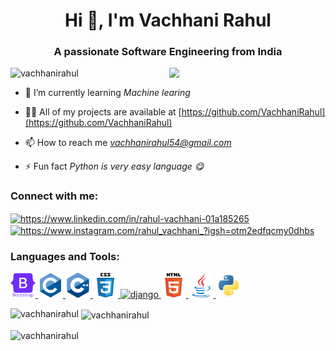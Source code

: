 
<h1 align="center">Hi 👋, I'm Vachhani Rahul</h1>
<h3 align="center">A passionate Software Engineering from India</h3>
<img align="right" atl="Coding" width="250" src="https://media1.tenor.com/m/OKMiJjqXkMcAAAAC/java-programming.gif">
<p align="left"> <img src="https://komarev.com/ghpvc/?username=vachhanirahul&label=Profile%20views&color=0e75b6&style=flat" alt="vachhanirahul" /> </p>

- 🌱 I’m currently learning *Machine learing*

- 👨‍💻 All of my projects are available at [https://github.com/VachhaniRahul](https://github.com/VachhaniRahul)

- 📫 How to reach me *vachhanirahul54@gmail.com*

- ⚡ Fun fact *Python is very easy language 😋*

<h3 align="left">Connect with me:</h3>
<p align="left">
<a href="https://www.linkedin.com/in/rahul-vachhani-01a185265/" target="blank"><img align="center" src="https://raw.githubusercontent.com/rahuldkjain/github-profile-readme-generator/master/src/images/icons/Social/linked-in-alt.svg" alt="https://www.linkedin.com/in/rahul-vachhani-01a185265" height="30" width="40" /></a>
<a href="https://instagram.com/https://www.instagram.com/rahul_vachhani_?igsh=otm2edfqcmy0dhbs" target="blank"><img align="center" src="https://raw.githubusercontent.com/rahuldkjain/github-profile-readme-generator/master/src/images/icons/Social/instagram.svg" alt="https://www.instagram.com/rahul_vachhani_?igsh=otm2edfqcmy0dhbs" height="30" width="40" /></a>
</p>

<h3 align="left">Languages and Tools:</h3>
<p align="left"> <a href="https://getbootstrap.com" target="_blank" rel="noreferrer"> <img src="https://raw.githubusercontent.com/devicons/devicon/master/icons/bootstrap/bootstrap-plain-wordmark.svg" alt="bootstrap" width="40" height="40"/> </a> <a href="https://www.cprogramming.com/" target="_blank" rel="noreferrer"> <img src="https://raw.githubusercontent.com/devicons/devicon/master/icons/c/c-original.svg" alt="c" width="40" height="40"/> </a> <a href="https://www.w3schools.com/cpp/" target="_blank" rel="noreferrer"> <img src="https://raw.githubusercontent.com/devicons/devicon/master/icons/cplusplus/cplusplus-original.svg" alt="cplusplus" width="40" height="40"/> </a> <a href="https://www.w3schools.com/css/" target="_blank" rel="noreferrer"> <img src="https://raw.githubusercontent.com/devicons/devicon/master/icons/css3/css3-original-wordmark.svg" alt="css3" width="40" height="40"/> </a> <a href="https://www.djangoproject.com/" target="_blank" rel="noreferrer"> <img src="https://cdn.worldvectorlogo.com/logos/django.svg" alt="django" width="40" height="40"/> </a> <a href="https://www.w3.org/html/" target="_blank" rel="noreferrer"> <img src="https://raw.githubusercontent.com/devicons/devicon/master/icons/html5/html5-original-wordmark.svg" alt="html5" width="40" height="40"/> </a> <a href="https://www.java.com" target="_blank" rel="noreferrer"> <img src="https://raw.githubusercontent.com/devicons/devicon/master/icons/java/java-original.svg" alt="java" width="40" height="40"/> </a> <a href="https://www.python.org" target="_blank" rel="noreferrer"> <img src="https://raw.githubusercontent.com/devicons/devicon/master/icons/python/python-original.svg" alt="python" width="40" height="40"/> </a> </p>

<p><img align="left" src="https://github-readme-stats.vercel.app/api/top-langs?username=vachhanirahul&show_icons=true&locale=en&layout=compact" alt="vachhanirahul" /></p>

<p>&nbsp;<img align="center" src="https://github-readme-stats.vercel.app/api?username=vachhanirahul&show_icons=true&locale=en" alt="vachhanirahul" /></p>

<p><img align="center" src="https://github-readme-streak-stats.herokuapp.com/?user=vachhanirahul&" alt="vachhanirahul" /></p>
